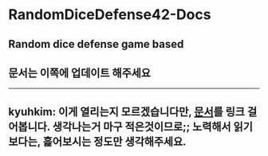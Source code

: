 # RandomDiceDefense42-Docs
## Random dice defense game based
## 문서는 이쪽에 업데이트 해주세요

-----
kyuhkim: 이게 열리는지 모르겠습니다만,
[문서](https://docs.google.com/presentation/d/1f_T_el1lV3wpTORzhPVEyst0mvt3H9mU5SJiSgUSKIs/edit?usp=sharing)를 링크 걸어봅니다.
생각나는거 마구 적은것이므로;; 노력해서 읽기보다는, 흝어보시는 정도만 생각해주세요.
-----
